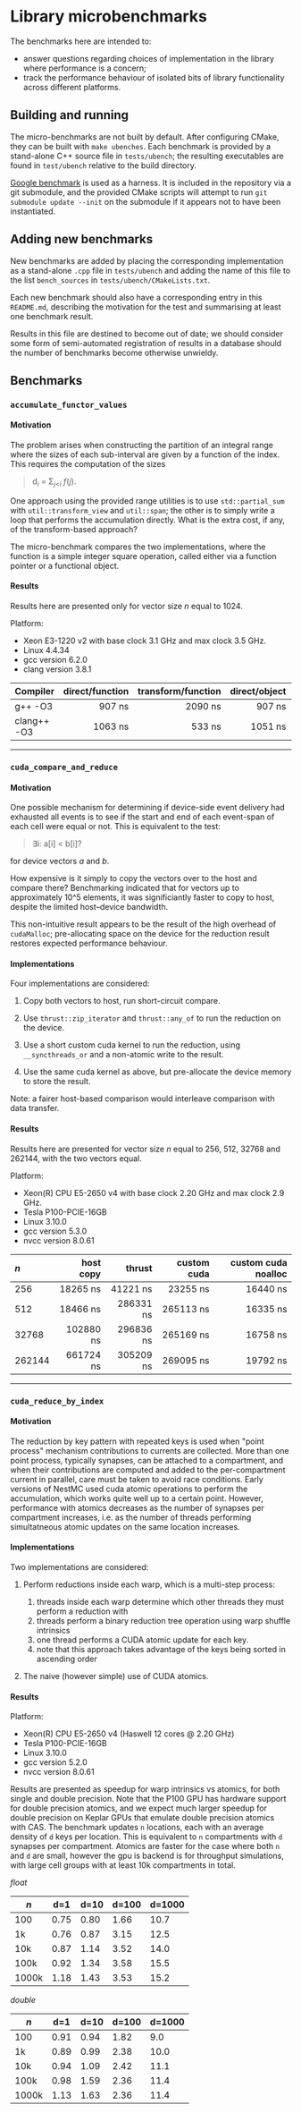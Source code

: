 # Library microbenchmarks

The benchmarks here are intended to:
* answer questions regarding choices of implementation in the library where performance is a concern;
* track the performance behaviour of isolated bits of library functionality across different platforms.


## Building and running

The micro-benchmarks are not built by default. After configuring CMake, they can be built with
`make ubenches`. Each benchmark is provided by a stand-alone C++ source file in `tests/ubench`;
the resulting executables are found in `test/ubench` relative to the build directory.

[Google benchmark](https://github.com/google/benchmark) is used as a harness. It is included
in the repository via a git submodule, and the provided CMake scripts will attempt to
run `git submodule update --init` on the submodule if it appears not to have been instantiated.


## Adding new benchmarks

New benchmarks are added by placing the corresponding implementation as a stand-alone
`.cpp` file in `tests/ubench` and adding the name of this file to the list `bench_sources`
in `tests/ubench/CMakeLists.txt`.

Each new benchmark should also have a corresponding entry in this `README.md`, describing
the motivation for the test and summarising at least one benchmark result.

Results in this file are destined to become out of date; we should consider some form
of semi-automated registration of results in a database should the number of benchmarks
become otherwise unwieldy.


## Benchmarks

### `accumulate_functor_values`

#### Motivation

The problem arises when constructing the partition of an integral range where the sizes of each
sub-interval are given by a function of the index. This requires the computation of the sizes
> d<sub><i>i</i></sub> = Σ<sub><i>j</i>&lt;<i>i</i></sub> <i>f</i>(<i>j</i>).

One approach using the provided range utilities is to use `std::partial_sum` with
`util::transform_view` and `util::span`; the other is to simply write a loop that
performs the accumulation directly. What is the extra cost, if any, of the
transform-based approach?

The micro-benchmark compares the two implementations, where the function is a simple
integer square operation, called either via a function pointer or a functional object.

#### Results

Results here are presented only for vector size _n_ equal to 1024.

Platform:
*  Xeon E3-1220 v2 with base clock 3.1 GHz and max clock 3.5 GHz. 
*  Linux 4.4.34
*  gcc version 6.2.0
*  clang version 3.8.1

| Compiler    | direct/function | transform/function | direct/object | transform/object |
|:------------|----------------:|-------------------:|--------------:|-----------------:|
| g++ -O3     |  907 ns | 2090 ns |  907 ns | 614 ns |
| clang++ -O3 | 1063 ns |  533 ns | 1051 ns | 532 ns |

---

### `cuda_compare_and_reduce`

#### Motivation

One possible mechanism for determining if device-side event delivery had exhausted all
events is to see if the start and end of each event-span of each cell were equal or not.
This is equivalent to the test:

> ∃i: a[i] &lt; b[i]?

for device vectors _a_ and _b_.

How expensive is it simply to copy the vectors over to the host and compare there?
Benchmarking indicated that for vectors up to approximately 10^5 elements, it was
significiantly faster to copy to host, despite the limited host–device bandwidth.

This non-intuitive result appears to be the result of the high overhead of `cudaMalloc`;
pre-allocating space on the device for the reduction result restores expected
performance behaviour.

#### Implementations

Four implementations are considered:

1. Copy both vectors to host, run short-circuit compare.

2. Use `thrust::zip_iterator` and `thrust::any_of` to run the reduction on the device.

3. Use a short custom cuda kernel to run the reduction, using `__syncthreads_or` and
   a non-atomic write to the result.

4. Use the same cuda kernel as above, but pre-allocate the device memory to store the
   result.

Note: a fairer host-based comparison would interleave comparison with data transfer.

#### Results

Results here are presented for vector size _n_ equal to 256, 512, 32768 and 262144,
with the two vectors equal.

Platform:
* Xeon(R) CPU E5-2650 v4 with base clock 2.20 GHz and max clock 2.9 GHz.
* Tesla P100-PCIE-16GB
* Linux 3.10.0
* gcc version 5.3.0
* nvcc version 8.0.61

| _n_ | host copy | thrust | custom cuda | custom cuda noalloc |
|:----|----------:|-------:|------------:|--------------------:|
| 256    |  18265 ns |  41221 ns |  23255 ns | 16440 ns |
| 512    |  18466 ns | 286331 ns | 265113 ns | 16335 ns |
| 32768  | 102880 ns | 296836 ns | 265169 ns | 16758 ns |
| 262144 | 661724 ns | 305209 ns | 269095 ns | 19792 ns |

---

### `cuda_reduce_by_index`

#### Motivation

The reduction by key pattern with repeated keys is used when "point process" mechanism contributions to currents are collected.
More than one point process, typically synapses, can be attached to a compartment,
and when their contributions are computed and added to the per-compartment current in parallel, care must be taken to avoid race conditions.
Early versions of NestMC used cuda atomic operations to perform the accumulation, which works quite well up to a certain point.
However, performance with atomics decreases as the number of synapses per compartment increases, i.e. as the number of threads performing simultatneous atomic updates on the same location increases.

#### Implementations

Two implementations are considered:

1. Perform reductions inside each warp, which is a multi-step process:
    1. threads inside each warp determine which other threads they must perform a reduction with
    2. threads perform a binary reduction tree operation using warp shuffle intrinsics
    3. one thread performs a CUDA atomic update for each key.
    4. note that this approach takes advantage of the keys being sorted in ascending order

2. The naive (however simple) use of CUDA atomics.

#### Results

Platform:
* Xeon(R) CPU E5-2650 v4 (Haswell 12 cores @ 2.20 GHz)
* Tesla P100-PCIE-16GB
* Linux 3.10.0
* gcc version 5.2.0
* nvcc version 8.0.61

Results are presented as speedup for warp intrinsics vs atomics, for both single and double precision.
Note that the P100 GPU has hardware support for double precision atomics, and we expect much larger speedup for double precision on Keplar GPUs that emulate double precision atomics with CAS.
The benchmark updates `n` locations, each with an average density of `d` keys per location.
This is equivalent to `n` compartments with `d` synapses per compartment.
Atomics are faster for the case where both `n` and `d` are small, however the gpu is backend is for throughput simulations, with large cell groups with at least 10k compartments in total.

*float*

| _n_    | d=1  | d=10 | d=100| d=1000|
|--------|------|------|------|-------|
| 100    | 0.75 | 0.80 | 1.66 | 10.7  |
| 1k     | 0.76 | 0.87 | 3.15 | 12.5  |
| 10k    | 0.87 | 1.14 | 3.52 | 14.0  |
| 100k   | 0.92 | 1.34 | 3.58 | 15.5  |
| 1000k  | 1.18 | 1.43 | 3.53 | 15.2  |

*double*

| _n_    | d=1  | d=10 | d=100| d=1000|
|--------|------|------|------|-------|
| 100    | 0.91 | 0.94 | 1.82 |  9.0  |
| 1k     | 0.89 | 0.99 | 2.38 | 10.0  |
| 10k    | 0.94 | 1.09 | 2.42 | 11.1  |
| 100k   | 0.98 | 1.59 | 2.36 | 11.4  |
| 1000k  | 1.13 | 1.63 | 2.36 | 11.4  |
